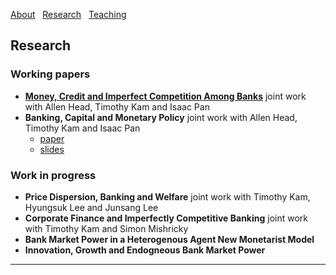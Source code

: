 [About](/index) &nbsp; [Research](/Research) &nbsp; [Teaching](/Teaching)


## Research

### Working papers

- [**Money, Credit and Imperfect Competition Among Banks**](https://github.com/samiengmanng/samiengmanng.github.io/files/8138292/hknp-2022-02-03.pdf)
  joint work with Allen Head, Timothy Kam and Isaac Pan 
- **Banking, Capital and Monetary Policy** 
  joint work with Allen Head, Timothy Kam and Isaac Pan 
  * [paper](https://github.com/samiengmanng/samiengmanng.github.io/files/8416011/bjaww_2022_03_12.pdf)
  * [slides](https://github.com/samiengmanng/samiengmanng.github.io/files/8241717/slides_ANU_v2.pdf)

### Work in progress
- **Price Dispersion, Banking and Welfare** joint work with Timothy Kam, Hyungsuk Lee and Junsang Lee
- **Corporate Finance and Imperfectly Competitive Banking** joint work with Timothy Kam and Simon Mishricky
- **Bank Market Power in a Heterogenous Agent New Monetarist Model**
- **Innovation, Growth and Endogneous Bank Market Power**

---
<p style="font-size:11px">
